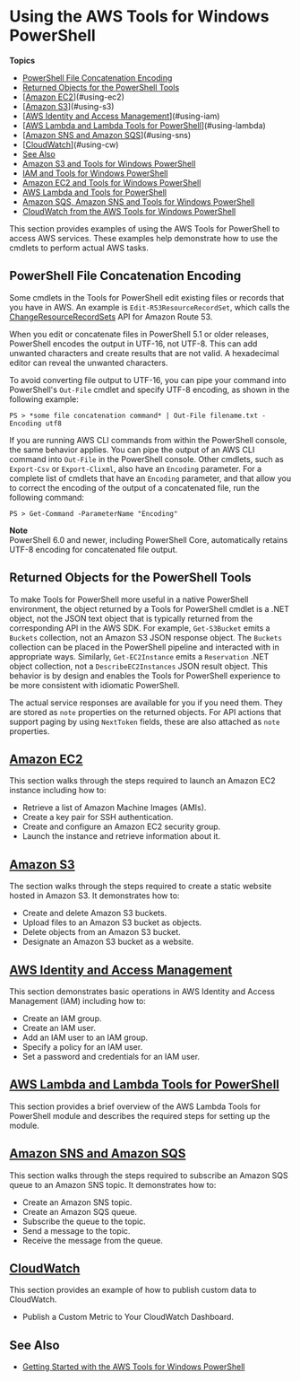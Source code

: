 # Using the AWS Tools for Windows PowerShell<a name="pstools-using"></a>

**Topics**
+ [PowerShell File Concatenation Encoding](#powershell-file-concatenation-encoding)
+ [Returned Objects for the PowerShell Tools](#returned-objects-for-the-powershell-tools)
+ [[Amazon EC2](pstools-ec2.md)](#using-ec2)
+ [[Amazon S3](pstools-s3.md)](#using-s3)
+ [[AWS Identity and Access Management](pstools-iam.md)](#using-iam)
+ [[AWS Lambda and Lambda Tools for PowerShell](pstools-lambda.md)](#using-lambda)
+ [[Amazon SNS and Amazon SQS](pstools-sqs-queue-sns-topic.md)](#using-sns)
+ [[CloudWatch](pstools-cw.md)](#using-cw)
+ [See Also](#see-also)
+ [Amazon S3 and Tools for Windows PowerShell](pstools-s3.md)
+ [IAM and Tools for Windows PowerShell](pstools-iam.md)
+ [Amazon EC2 and Tools for Windows PowerShell](pstools-ec2.md)
+ [AWS Lambda and Tools for PowerShell](pstools-lambda.md)
+ [Amazon SQS, Amazon SNS and Tools for Windows PowerShell](pstools-sqs-queue-sns-topic.md)
+ [CloudWatch from the AWS Tools for Windows PowerShell](pstools-cw.md)

This section provides examples of using the AWS Tools for PowerShell to access AWS services\. These examples help demonstrate how to use the cmdlets to perform actual AWS tasks\.

## PowerShell File Concatenation Encoding<a name="powershell-file-concatenation-encoding"></a>

Some cmdlets in the Tools for PowerShell edit existing files or records that you have in AWS\. An example is `Edit-R53ResourceRecordSet`, which calls the [ChangeResourceRecordSets](https://docs.aws.amazon.com/Route53/latest/APIReference/API_ChangeResourceRecordSets.html) API for Amazon Route 53\.

When you edit or concatenate files in PowerShell 5\.1 or older releases, PowerShell encodes the output in UTF\-16, not UTF\-8\. This can add unwanted characters and create results that are not valid\. A hexadecimal editor can reveal the unwanted characters\.

To avoid converting file output to UTF\-16, you can pipe your command into PowerShell's `Out-File` cmdlet and specify UTF\-8 encoding, as shown in the following example:

```
PS > *some file concatenation command* | Out-File filename.txt -Encoding utf8
```

If you are running AWS CLI commands from within the PowerShell console, the same behavior applies\. You can pipe the output of an AWS CLI command into `Out-File` in the PowerShell console\. Other cmdlets, such as `Export-Csv` or `Export-Clixml`, also have an `Encoding` parameter\. For a complete list of cmdlets that have an `Encoding` parameter, and that allow you to correct the encoding of the output of a concatenated file, run the following command:

```
PS > Get-Command -ParameterName "Encoding"
```

**Note**  
PowerShell 6\.0 and newer, including PowerShell Core, automatically retains UTF\-8 encoding for concatenated file output\.

## Returned Objects for the PowerShell Tools<a name="returned-objects-for-the-powershell-tools"></a>

To make Tools for PowerShell more useful in a native PowerShell environment, the object returned by a Tools for PowerShell cmdlet is a \.NET object, not the JSON text object that is typically returned from the corresponding API in the AWS SDK\. For example, `Get-S3Bucket` emits a `Buckets` collection, not an Amazon S3 JSON response object\. The `Buckets` collection can be placed in the PowerShell pipeline and interacted with in appropriate ways\. Similarly, `Get-EC2Instance` emits a `Reservation` \.NET object collection, not a `DescribeEC2Instances` JSON result object\. This behavior is by design and enables the Tools for PowerShell experience to be more consistent with idiomatic PowerShell\.

The actual service responses are available for you if you need them\. They are stored as `note` properties on the returned objects\. For API actions that support paging by using `NextToken` fields, these are also attached as `note` properties\.

## [Amazon EC2](pstools-ec2.md)<a name="using-ec2"></a>

This section walks through the steps required to launch an Amazon EC2 instance including how to:
+ Retrieve a list of Amazon Machine Images \(AMIs\)\.
+ Create a key pair for SSH authentication\.
+ Create and configure an Amazon EC2 security group\.
+ Launch the instance and retrieve information about it\.

## [Amazon S3](pstools-s3.md)<a name="using-s3"></a>

The section walks through the steps required to create a static website hosted in Amazon S3\. It demonstrates how to:
+ Create and delete Amazon S3 buckets\.
+ Upload files to an Amazon S3 bucket as objects\.
+ Delete objects from an Amazon S3 bucket\.
+ Designate an Amazon S3 bucket as a website\.

## [AWS Identity and Access Management](pstools-iam.md)<a name="using-iam"></a>

This section demonstrates basic operations in AWS Identity and Access Management \(IAM\) including how to:
+ Create an IAM group\.
+ Create an IAM user\.
+ Add an IAM user to an IAM group\.
+ Specify a policy for an IAM user\.
+ Set a password and credentials for an IAM user\.

## [AWS Lambda and Lambda Tools for PowerShell](pstools-lambda.md)<a name="using-lambda"></a>

This section provides a brief overview of the AWS Lambda Tools for PowerShell module and describes the required steps for setting up the module\.

## [Amazon SNS and Amazon SQS](pstools-sqs-queue-sns-topic.md)<a name="using-sns"></a>

This section walks through the steps required to subscribe an Amazon SQS queue to an Amazon SNS topic\. It demonstrates how to:
+ Create an Amazon SNS topic\.
+ Create an Amazon SQS queue\.
+ Subscribe the queue to the topic\.
+ Send a message to the topic\.
+ Receive the message from the queue\.

## [CloudWatch](pstools-cw.md)<a name="using-cw"></a>

This section provides an example of how to publish custom data to CloudWatch\.
+ Publish a Custom Metric to Your CloudWatch Dashboard\.

## See Also<a name="see-also"></a>
+  [Getting Started with the AWS Tools for Windows PowerShell](pstools-getting-started.md) 